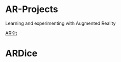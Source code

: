 # AR-Projects
Learning and experimenting with Augmented Reality 

[ARKit](https://developer.apple.com/augmented-reality/arkit/)

# ARDice
 
